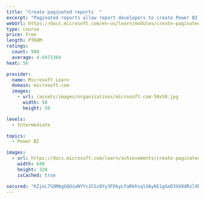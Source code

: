 ```yaml
---
title: "Create paginated reports  "
excerpt: "Paginated reports allow report developers to create Power BI artifacts that have tightly controlled rendering requirements. Paginated reports are ideal for creating sales invoices, receipts, purchase orders, and tabular data. This module will teach you how to create reports, add parameters, and work with tables and charts in paginated reports."
webUrl: https://docs.microsoft.com/en-us/learn/modules/create-paginated-reports-power-bi/
type: course
price: Free
length: PT60M
ratings:
  count: 908
  average: 4.6971364
heat: 56

provider:
  name: Microsoft Learn
  domain: microsoft.com
  images:
    - url: /assets/images/organizations/microsoft.com-50x50.jpg
      width: 50
      height: 50

levels:
  - Intermediate

topics:
  - Power BI

images:
  - url: https://docs.microsoft.com/learn/achievements/create-paginated-reports-power-bi-social.png
    width: 640
    height: 320
    isCached: true

secured: "KZjoL7SOMAgGQUiwNYYc2CGz8Yy3FOkyLfaRkhsqlXAy6E1gGeD3XX8dRzlXRCPEjve/3G2+LFiMeR1vzsTPRzPbePtty/ng5KXbD2D8iXmETHyaP+91QE3mopYb69XRWfxlF/WM+rcy01TlYamTrGt7BU8b7o102K5nRi+EmnTT00JCCqZSt+Si+w7CwaXBa/De6BE9C7RCTlmidPVZ2v+glwLco7x6PRl003HhM0exSScdI94VdPz6rKvqvXlkUe3gjj2C/e+uc8W8h82XF6kUWOZ68UsU4tmG767YAPaQPydKvCJEXeGum48DWCGBuCUSgUdBi6lnii5OCEXUC1nkXPAO6foqv9ny1qzVY7k1c/BtJKCuNfqAJO3Kuc+I4I4jkxf0pZaLHNuVzP8uyHkbUTspgfPecOLKyiXMgHE=;KVakE66o0ivd2WQKgasBLw=="
---
```


